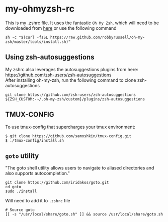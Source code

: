 # my-ohmyzsh-rc

This is my .zshrc file. It uses the fantastic `Oh My Zsh`, which will need to be downloaded from [here](https://ohmyz.sh/) or use the following command  
```
sh -c "$(curl -fsSL https://raw.github.com/robbyrussell/oh-my-zsh/master/tools/install.sh)"
```

## Using zsh-autosuggestions
My zshrc also leverages the autosuggestions plugins from here: https://github.com/zsh-users/zsh-autosuggestions  
After installing oh-my-zsh, run the following command to clone zsh-autosuggestions
```
git clone https://github.com/zsh-users/zsh-autosuggestions ${ZSH_CUSTOM:-~/.oh-my-zsh/custom}/plugins/zsh-autosuggestions
```

## TMUX-CONFIG
To use tmux-config that supercharges your tmux environment:
```
$ git clone https://github.com/samoshkin/tmux-config.git
$ ./tmux-config/install.sh
```

## `goto` utility
"The goto shell utility allows users to navigate to aliased directories and also supports autocompletion."
```
git clone https://github.com/iridakos/goto.git
cd goto
sudo ./install
```
Will need to add it to `.zshrc` file
```
# Source goto
[[ -s "/usr/local/share/goto.sh" ]] && source /usr/local/share/goto.sh
```
